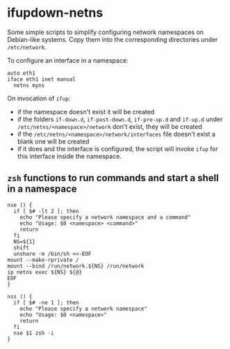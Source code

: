 # ifupdown-netns

Some simple scripts to simplify configuring network namespaces on Debian-like
systems.  Copy them into the corresponding directories under `/etc/network`.

To configure an interface in a namespace:

```
auto eth1
iface eth1 inet manual
  netns myns
```

On invocation of `ifup`:
  * if the namespace doesn't exist it will be created
  * if the folders `if-down.d`, `if-post-down.d`, `if-pre-up.d` and `if-up.d`
    under `/etc/netns/<namespace>/network` don't exist, they will be created
  * if the `/etc/netns/<namespace>/network/interfaces` file doesn't exist a
    blank one will be created
  * if it does and the interface is configured, the script will invoke `ifup`
    for this interface inside the namespace.

## `zsh` functions to run commands and start a shell in a namespace
```
nse () {
  if [ $# -lt 2 ]; then
    echo "Please specify a network namespace and a command"
    echo "Usage: $0 <namespace> <command>"
    return
  fi
  NS=${1}
  shift
  unshare -m /bin/sh <<-EOF
mount --make-rprivate /
mount --bind /run/network.${NS} /run/network
ip netns exec ${NS} ${@}
EOF
}

nss () {
  if [ $# -ne 1 ]; then
    echo "Please specify a network namespace"
    echo "Usage: $0 <namespace>"
    return
  fi
  nse $1 zsh -i
}
```
